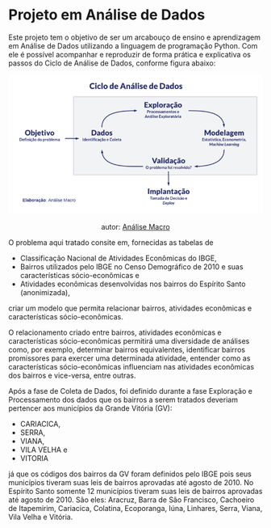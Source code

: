 # Projeto em Análise de Dados

Este projeto tem o objetivo de ser um arcabouço de ensino e aprendizagem em Análise de Dados utilizando a linguagem de programação Python. Com ele é possível acompanhar e reproduzir de forma prática e explicativa os passos do Ciclo de Análise de Dados, conforme figura abaixo:
<div align="center">
  
![](https://github.com/LabPEC/ProjetoAnaliseDados/blob/main/ciclo_dados_branco-768x420.png?raw=true)

  autor: [Análise Macro](https://analisemacro.com.br/econometria-e-machine-learning/o-ciclo-de-analise-de-dados-um-roteiro-para-resolver-problemas/)
  
</div>

O problema aqui tratado consite em, fornecidas as tabelas de
- Classificação Nacional de Atividades Econômicas do IBGE,
- Bairros utilizados pelo IBGE no Censo Demográfico de 2010 e suas características sócio-econômicas e
- Atividades econômicas desenvolvidas nos bairros do Espírito Santo (anonimizada),

criar um modelo que permita relacionar bairros, atividades econômicas e características sócio-econômicas.

O relacionamento criado entre bairros, atividades econômicas e características sócio-econômicas permitirá uma diversidade de análises como, por exemplo, determinar bairros equivalentes, identificar bairros promissores para exercer uma determinada atividade, entender como as características sócio-econômicas influenciam nas atividades econômicas dos bairros e vice-versa, entre outras.

Após a fase de Coleta de Dados, foi definido durante a fase Exploração e Processamento dos dados que os bairros a serem tratados deveriam pertencer aos municípios da Grande Vitória (GV):
 - CARIACICA,
 - SERRA,
 - VIANA,
 - VILA VELHA e
 - VITORIA

já que os códigos dos bairros da GV foram definidos pelo IBGE pois seus municípios tiveram suas leis de bairros aprovadas até agosto de 2010. No Espírito Santo somente 12 municípios  tiveram suas leis de bairros aprovadas até agosto de 2010. São eles: Aracruz, Barra de São Francisco, Cachoeiro de Itapemirim, Cariacica,
Colatina, Ecoporanga, Iúna, Linhares, Serra, Viana, Vila Velha e Vitória.


